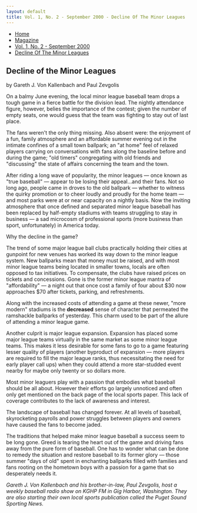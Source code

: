 ```yaml
---
layout: default
title: Vol. 1, No. 2 - September 2000 - Decline Of The Minor Leagues
---
```

<nav class="breadcrumb" aria-label="breadcrumbs">
  <ul>
    <li><a href="{{ site.url }}{{ site.baseurl }}/index.html">Home</a></li>
    <li><a href="../magazine-home.html">Magazine</a></li>
    <li><a href="bi_vol_1_no_2_home.html">Vol. 1, No. 2 - September 2000</a></li>
    <li class="is-active"><a href="#" aria-current="page">Decline Of The Minor Leagues</a></li>
  </ul>
</nav>

<section class="storycontent">
  <h1>Decline of the Minor Leagues</h1>
  <p>by Gareth J. Von Kallenbach and Paul Zevgolis</p>

  <p>
    On a balmy June evening, the local minor league baseball team drops a tough game in a fierce battle for the division lead.  The nightly attendance figure, however, belies the importance of the contest; given the number of empty seats, one would guess that the team was fighting to stay out of last place.
  </p>

  <p>
    The fans weren't the only thing missing.  Also absent were: the enjoyment of a fun, family atmosphere and an affordable summer evening out in the intimate confines of a small town ballpark; an "at home" feel of relaxed players carrying on conversations with fans along the baseline before and during the game; "old timers" congregating with old friends and "discussing" the state of affairs concerning the team and the town.
  </p>

  <p>
    After riding a long wave of popularity, the minor leagues &mdash; once known as "true baseball" &mdash; appear to be losing their appeal...and their fans.  Not so long ago, people came in droves to the old ballpark &mdash; whether to witness the quirky promotion or to cheer loudly and proudly for the home team &mdash; and most parks were at or near capacity on a nightly basis.  Now the inviting atmosphere that once defined and separated minor league baseball has been replaced by half-empty stadiums with teams struggling to stay in business &mdash; a sad microcosm of professional sports (more business than sport, unfortunately) in America today. 
  </p>

  <p>
  Why the decline in the game?
  </p>

  <p>
    The trend of some major league ball clubs practically holding their cities at gunpoint for new venues has worked its way down to the minor league system. New ballparks mean that money must be raised, and with most minor league teams being located in smaller towns, locals are often opposed to tax initiatives.  To compensate, the clubs have raised prices on tickets and concessions.  Gone is the former minor league mantra of "affordability" &mdash; a night out that once cost a family of four about $30 now approaches $70 after tickets, parking, and refreshments.
  </p>

  <p>
    Along with the increased costs of attending a game at these newer, "more modern" stadiums is the <strong>decreased</strong> sense of character that permeated the ramshackle ballparks of yesterday.  This charm used to be part of the allure of attending a minor league game.
  </p>

  <p>
    Another culprit is major league expansion. Expansion has placed some major league teams virtually in the same market as some minor league teams. This makes it less desirable for some fans to go to a game featuring lesser quality of players (another byproduct of expansion &mdash; more players are required to fill the major league ranks, thus necessitating the need for early player call ups) when they could attend a more star-studded event nearby for maybe only twenty or so dollars more.
  </p>

  <p>
    Most minor leaguers play with a passion that embodies what baseball should be all about. However their efforts go largely unnoticed and often only get mentioned on the back page of the local sports paper.  This lack of coverage contributes to the lack of awareness and interest.
  </p>

  <p>
    The landscape of baseball has changed forever.  At all levels of baseball, skyrocketing payrolls and power struggles between players and owners have caused the fans to become jaded.
  </p>

  <p>
    The traditions that helped make minor league baseball a success seem to be long gone.  Greed is tearing the heart out of the game and driving fans away from the pure form of baseball.  One has to wonder what can be done to remedy the situation and restore baseball to its former glory &mdash; those summer "days of old" spent in enchanting ballparks filled with families and fans rooting on the hometown boys with a passion for a game that so desperately needs it.
  </p>

  <p>
    <em>Gareth J. Von Kallenbach and his brother-in-law, Paul Zevgolis, host a weekly baseball radio show on KGHP FM in Gig Harbor, Washington. They are also starting their own local sports publication called the Puget Sound Sporting News.</em>
  </p>
</section>
